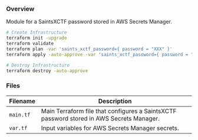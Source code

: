 ### Overview

Module for a SaintsXCTF password stored in AWS Secrets Manager.

```bash
# Create Infrastructure
terraform init -upgrade
terraform validate
terraform plan -var 'saints_xctf_password={ password = "XXX" }'
terraform apply -auto-approve -var 'saints_xctf_password={ password = "XXX" }'

# Destroy Infrastructure
terraform destroy -auto-approve
```

### Files

| Filename            | Description                                                                                  |
|---------------------|----------------------------------------------------------------------------------------------|
| `main.tf`           | Main Terraform file that configures a SaintsXCTF password stored in AWS Secrets Manager.     |
| `var.tf`            | Input variables for AWS Secrets Manager secrets.                                             |
